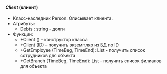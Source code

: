 #### *Client* (клиент)
+ Класс-наследник Person. Описывает клиента.
+ Атрибуты:
	* Debts : string - долги
+ Функции:
	* +Client () – конструктор класса
	* +Client (ID) – получить экземпляр из БД по ID
	* +GetEmployee (TimeBeg, TimeEnd): List <Employee> -  получить список сотрудников для объекта
	* +GetBranch (TimeBeg, TimeEnd): List <Branch> -  получить список филиалов для объекта
